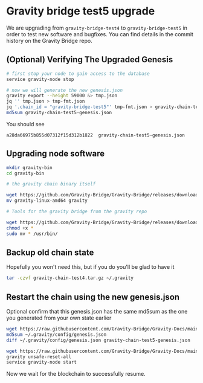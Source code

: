 # Gravity bridge test5 upgrade

We are upgrading from `gravity-bridge-test4` to `gravity-bridge-test5` in order to test new software and bugfixes. You can find details in the commit history
on the Gravity Bridge repo.

## (Optional) Verifying The Upgraded Genesis

```bash
# first stop your node to gain access to the database
service gravity-node stop

# now we will generate the new genesis.json
gravity export --height 59000 &> tmp.json
jq '' tmp.json > tmp-fmt.json
jq '.chain_id = "gravity-bridge-test5"' tmp-fmt.json > gravity-chain-test5-genesis.json
md5sum gravity-chain-test5-genesis.json
```

You should see

```text
a28da66975b855d07312f15d312b1822  gravity-chain-test5-genesis.json
```

## Upgrading node software

```bash
mkdir gravity-bin
cd gravity-bin

# the gravity chain binary itself

wget https://github.com/Gravity-Bridge/Gravity-Bridge/releases/download/v1.0.6/gravity-linux-amd64
mv gravity-linux-amd64 gravity

# Tools for the gravity bridge from the gravity repo

wget https://github.com/Gravity-Bridge/Gravity-Bridge/releases/download/v1.0.6/gbt
chmod +x *
sudo mv * /usr/bin/
```

## Backup old chain state

Hopefully you won't need this, but if you do you'll be glad to have it

```bash
tar -czvf gravity-chain-test4.tar.gz ~/.gravity
```

## Restart the chain using the new genesis.json

Optional confirm that this genesis.json has the same md5sum as the one you generated from your own state earlier

```bash
wget https://raw.githubusercontent.com/Gravity-Bridge/Gravity-Docs/main/genesis.json -O ~/.gravity/config/genesis.json
md5sum ~/.gravity/config/genesis.json
diff ~/.gravity/config/genesis.json gravity-chain-test5-genesis.json
```

```bash
wget https://raw.githubusercontent.com/Gravity-Bridge/Gravity-Docs/main/genesis.json -O ~/.gravity/config/genesis.json
gravity unsafe-reset-all
service gravity-node start
```

Now we wait for the blockchain to successfully resume.
